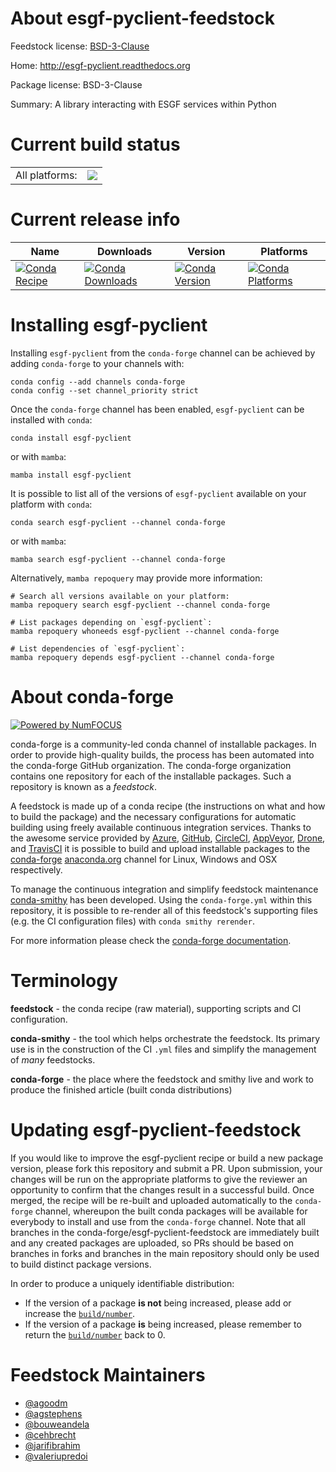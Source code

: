About esgf-pyclient-feedstock
=============================

Feedstock license: [BSD-3-Clause](https://github.com/conda-forge/esgf-pyclient-feedstock/blob/main/LICENSE.txt)

Home: http://esgf-pyclient.readthedocs.org

Package license: BSD-3-Clause

Summary: A library interacting with ESGF services within Python

Current build status
====================


<table><tr><td>All platforms:</td>
    <td>
      <a href="https://dev.azure.com/conda-forge/feedstock-builds/_build/latest?definitionId=270&branchName=main">
        <img src="https://dev.azure.com/conda-forge/feedstock-builds/_apis/build/status/esgf-pyclient-feedstock?branchName=main">
      </a>
    </td>
  </tr>
</table>

Current release info
====================

| Name | Downloads | Version | Platforms |
| --- | --- | --- | --- |
| [![Conda Recipe](https://img.shields.io/badge/recipe-esgf--pyclient-green.svg)](https://anaconda.org/conda-forge/esgf-pyclient) | [![Conda Downloads](https://img.shields.io/conda/dn/conda-forge/esgf-pyclient.svg)](https://anaconda.org/conda-forge/esgf-pyclient) | [![Conda Version](https://img.shields.io/conda/vn/conda-forge/esgf-pyclient.svg)](https://anaconda.org/conda-forge/esgf-pyclient) | [![Conda Platforms](https://img.shields.io/conda/pn/conda-forge/esgf-pyclient.svg)](https://anaconda.org/conda-forge/esgf-pyclient) |

Installing esgf-pyclient
========================

Installing `esgf-pyclient` from the `conda-forge` channel can be achieved by adding `conda-forge` to your channels with:

```
conda config --add channels conda-forge
conda config --set channel_priority strict
```

Once the `conda-forge` channel has been enabled, `esgf-pyclient` can be installed with `conda`:

```
conda install esgf-pyclient
```

or with `mamba`:

```
mamba install esgf-pyclient
```

It is possible to list all of the versions of `esgf-pyclient` available on your platform with `conda`:

```
conda search esgf-pyclient --channel conda-forge
```

or with `mamba`:

```
mamba search esgf-pyclient --channel conda-forge
```

Alternatively, `mamba repoquery` may provide more information:

```
# Search all versions available on your platform:
mamba repoquery search esgf-pyclient --channel conda-forge

# List packages depending on `esgf-pyclient`:
mamba repoquery whoneeds esgf-pyclient --channel conda-forge

# List dependencies of `esgf-pyclient`:
mamba repoquery depends esgf-pyclient --channel conda-forge
```


About conda-forge
=================

[![Powered by
NumFOCUS](https://img.shields.io/badge/powered%20by-NumFOCUS-orange.svg?style=flat&colorA=E1523D&colorB=007D8A)](https://numfocus.org)

conda-forge is a community-led conda channel of installable packages.
In order to provide high-quality builds, the process has been automated into the
conda-forge GitHub organization. The conda-forge organization contains one repository
for each of the installable packages. Such a repository is known as a *feedstock*.

A feedstock is made up of a conda recipe (the instructions on what and how to build
the package) and the necessary configurations for automatic building using freely
available continuous integration services. Thanks to the awesome service provided by
[Azure](https://azure.microsoft.com/en-us/services/devops/), [GitHub](https://github.com/),
[CircleCI](https://circleci.com/), [AppVeyor](https://www.appveyor.com/),
[Drone](https://cloud.drone.io/welcome), and [TravisCI](https://travis-ci.com/)
it is possible to build and upload installable packages to the
[conda-forge](https://anaconda.org/conda-forge) [anaconda.org](https://anaconda.org/)
channel for Linux, Windows and OSX respectively.

To manage the continuous integration and simplify feedstock maintenance
[conda-smithy](https://github.com/conda-forge/conda-smithy) has been developed.
Using the ``conda-forge.yml`` within this repository, it is possible to re-render all of
this feedstock's supporting files (e.g. the CI configuration files) with ``conda smithy rerender``.

For more information please check the [conda-forge documentation](https://conda-forge.org/docs/).

Terminology
===========

**feedstock** - the conda recipe (raw material), supporting scripts and CI configuration.

**conda-smithy** - the tool which helps orchestrate the feedstock.
                   Its primary use is in the construction of the CI ``.yml`` files
                   and simplify the management of *many* feedstocks.

**conda-forge** - the place where the feedstock and smithy live and work to
                  produce the finished article (built conda distributions)


Updating esgf-pyclient-feedstock
================================

If you would like to improve the esgf-pyclient recipe or build a new
package version, please fork this repository and submit a PR. Upon submission,
your changes will be run on the appropriate platforms to give the reviewer an
opportunity to confirm that the changes result in a successful build. Once
merged, the recipe will be re-built and uploaded automatically to the
`conda-forge` channel, whereupon the built conda packages will be available for
everybody to install and use from the `conda-forge` channel.
Note that all branches in the conda-forge/esgf-pyclient-feedstock are
immediately built and any created packages are uploaded, so PRs should be based
on branches in forks and branches in the main repository should only be used to
build distinct package versions.

In order to produce a uniquely identifiable distribution:
 * If the version of a package **is not** being increased, please add or increase
   the [``build/number``](https://docs.conda.io/projects/conda-build/en/latest/resources/define-metadata.html#build-number-and-string).
 * If the version of a package **is** being increased, please remember to return
   the [``build/number``](https://docs.conda.io/projects/conda-build/en/latest/resources/define-metadata.html#build-number-and-string)
   back to 0.

Feedstock Maintainers
=====================

* [@agoodm](https://github.com/agoodm/)
* [@agstephens](https://github.com/agstephens/)
* [@bouweandela](https://github.com/bouweandela/)
* [@cehbrecht](https://github.com/cehbrecht/)
* [@jarifibrahim](https://github.com/jarifibrahim/)
* [@valeriupredoi](https://github.com/valeriupredoi/)

